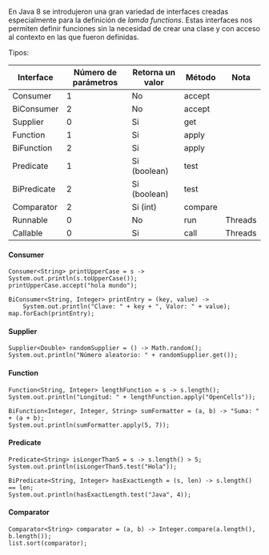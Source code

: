 En Java 8 se introdujeron una gran variedad de interfaces creadas especialmente para la definición de *lamda functions*. Estas interfaces nos permiten definir funciones sin la necesidad de crear una clase y con acceso al contexto en las que fueron definidas.

Tipos: 

| Interface   | Número de parámetros | Retorna un valor | Método  | Nota    |
| ----------- | -------------------- | ---------------- | ------- | ------- |
| Consumer    | 1                    | No               | accept  |         |
| BiConsumer  | 2                    | No               | accept  |         |
| Supplier    | 0                    | Si               | get     |         |
| Function    | 1                    | Si               | apply   |         |
| BiFunction  | 2                    | Si               | apply   |         |
| Predicate   | 1                    | Si (boolean)     | test    |         |
| BiPredicate | 2                    | Si (boolean)     | test    |         |
| Comparator  | 2                    | Si (int)         | compare |         |
| Runnable    | 0                    | No               | run     | Threads |
| Callable    | 0                    | Si               | call    | Threads |
#### Consumer

```
Consumer<String> printUpperCase = s -> System.out.println(s.toUpperCase());
printUpperCase.accept("hola mundo");

BiConsumer<String, Integer> printEntry = (key, value) ->
    System.out.println("Clave: " + key + ", Valor: " + value);
map.forEach(printEntry);
```
#### Supplier

```
Supplier<Double> randomSupplier = () -> Math.random();
System.out.println("Número aleatorio: " + randomSupplier.get());
```
#### Function

```
Function<String, Integer> lengthFunction = s -> s.length();
System.out.println("Longitud: " + lengthFunction.apply("OpenCells"));

BiFunction<Integer, Integer, String> sumFormatter = (a, b) -> "Suma: " + (a + b);
System.out.println(sumFormatter.apply(5, 7));
```
#### Predicate

```
Predicate<String> isLongerThan5 = s -> s.length() > 5;
System.out.println(isLongerThan5.test("Hola"));

BiPredicate<String, Integer> hasExactLength = (s, len) -> s.length() == len;
System.out.println(hasExactLength.test("Java", 4));
```
#### Comparator

```
Comparator<String> comparator = (a, b) -> Integer.compare(a.length(), b.length());
list.sort(comparator);
```